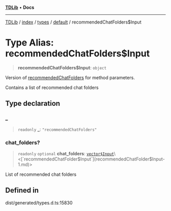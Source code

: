 [**TDLib**](../../../../../../README.md) • **Docs**

***

[TDLib](../../../../../../modules.md) / [index](../../../../../README.md) / [types](../../../README.md) / [default](../README.md) / recommendedChatFolders$Input

# Type Alias: recommendedChatFolders$Input

> **recommendedChatFolders$Input**: `object`

Version of [recommendedChatFolders](recommendedChatFolders-1.md) for method parameters.

Contains a list of recommended chat folders

## Type declaration

### \_

> `readonly` **\_**: `"recommendedChatFolders"`

### chat\_folders?

> `readonly` `optional` **chat\_folders**: [`vector$Input`](vector$Input.md)\<[`recommendedChatFolder$Input`](recommendedChatFolder$Input-1.md)\>

List of recommended chat folders

## Defined in

dist/generated/types.d.ts:15830
